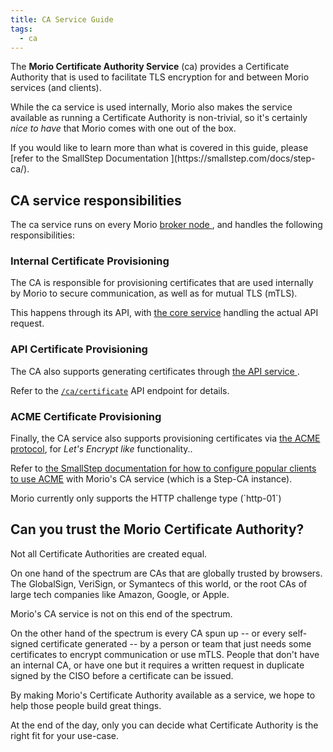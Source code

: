 ```yaml
---
title: CA Service Guide
tags:
  - ca
---
```


The **Morio Certificate Authority Service** (ca) provides a Certificate Authority that is used
to facilitate TLS encryption for and between Morio services (and clients).

While the ca service is used internally, Morio also makes the service
available as running a Certificate Authority is non-trivial, so it's
certainly _nice to have_ that Morio comes with one out of the box.

<Note title="Learn more">
If you would like to learn more than what is covered in this guide, 
please [refer to the SmallStep Documentation
](https://smallstep.com/docs/step-ca/).
</Note>

## CA service responsibilities

The ca service runs on every Morio [broker node
](/docs/reference/terminology/broker-node/), and handles the following
responsibilities:

### Internal Certificate Provisioning

The CA is responsible for provisioning certificates that are used internally by
Morio to secure communication, as well as for mutual TLS (mTLS).

This happens through its API, with [the core
service](/docs/guides/services/core) handling the actual API request.

### API Certificate Provisioning

The CA also supports generating certificates through [the API service
](/docs/guides/services/api).

Refer to the [`/ca/certificate`](/oas-api#tag/cryptography/paths/~1ca~1certificate/post) API endpoint for details.

### ACME Certificate Provisioning

Finally, the CA service also supports provisioning certificates via [the ACME
protocol](https://en.wikipedia.org/wiki/Automatic_Certificate_Management_Environment),
for _Let's Encrypt like_ functionality..

Refer to [the SmallStep documentation for how to configure popular clients to use ACME](https://smallstep.com/docs/tutorials/acme-protocol-acme-clients/#about-this-tutorial) with Morio's CA service (which is a Step-CA instance).

<Note>
Morio currently only supports the HTTP challenge type (`http-01`)
</Note>

## Can you trust the Morio Certificate Authority?

Not all Certificate Authorities are created equal.

On one hand of the spectrum are CAs that are globally trusted by browsers. The
GlobalSign, VeriSign, or Symantecs of this world, or the root CAs of large tech
companies like Amazon, Google, or Apple.

Morio's CA service is not on this end of the spectrum.

On the other hand of the spectrum is every CA spun up -- or every self-signed
certificate generated -- by a person or team that just needs some certificates
to encrypt communication or use mTLS. People that don't have an internal CA, or
have one but it requires a written request in duplicate signed by the CISO
before a certificate can be issued.

By making Morio's Certificate Authority available as a service, we hope to help
those people build great things.

At the end of the day, only you can decide what Certificate Authority is the
right fit for your use-case.
